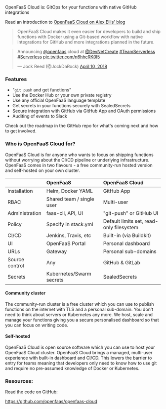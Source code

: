 OpenFaaS Cloud is: GitOps for your functions with native GitHub integrations

Read an introduction to [OpenFaaS Cloud on Alex Ellis' blog](https://blog.alexellis.io/introducing-openfaas-cloud/)

> OpenFaaS Cloud makes it even easier for developers to build and ship functions with Docker using a Git-based workflow with native integrations for GitHub and more integrations planned in the future.

<blockquote class="twitter-tweet" data-lang="en"><p lang="en" dir="ltr">Announcing <a href="https://twitter.com/openfaas?ref_src=twsrc%5Etfw">@openfaas</a> cloud at <a href="https://twitter.com/DevNetCreate?ref_src=twsrc%5Etfw">@DevNetCreate</a> <a href="https://twitter.com/hashtag/TeamServerless?src=hash&amp;ref_src=twsrc%5Etfw">#TeamServerless</a> <a href="https://twitter.com/hashtag/Serverless?src=hash&amp;ref_src=twsrc%5Etfw">#Serverless</a> <a href="https://t.co/n6hhcRK0I5">pic.twitter.com/n6hhcRK0I5</a></p>&mdash; Jock Reed (@JockDaRock) <a href="https://twitter.com/JockDaRock/status/983779290100613120?ref_src=twsrc%5Etfw">April 10, 2018</a></blockquote> <script async src="https://platform.twitter.com/widgets.js" charset="utf-8"></script> 

### Features

* "`git push` and get functions"
* Use the Docker Hub or your own private registry
* Use any official OpenFaaS language template
* Get secrets in your functions securely with SealedSecrets
* Secure integration with GitHub via GitHub App and OAuth permissions
* Auditing of events to Slack

Check out the roadmap in the GitHub repo for what's coming next and how to get involved.

### Who is OpenFaaS Cloud for?

OpenFaaS Cloud is for anyone who wants to focus on shipping functions without worrying about the CI/CD pipeline or underlying infrastructure. OpenFaaS comes in two flavours - a free community-run hosted version and self-hosted on your own cluster. 


|         | OpenFaaS                 |OpenFaaS Cloud |
|:--------|:-------------------------|:--------------|
| Installation |   Helm, Docker YAML | GitHub App    |
| RBAC |   Shared team / single user | Multi-user    |
| Administration | faas-cli, API, UI | "git-push" or GitHub UI |
| Policy |  Specify in stack.yml | Default limits set, read-only filesystem |
| CI/CD |  Jenkins, Travis, etc | Built-in (via Buildkit)  |
| UI |  OpenFaaS Portal | Personal dashboard    |
| URLs |  Gateway | Personal sub-domains    |
| Source control |  Any | GitHub & GitLab    |
| Secrets |  Kubernetes/Swarm secrets | SealedSecrets    |

#### Community cluster

The community-run cluster is a free cluster which you can use to publish functions on the internet with TLS and a personal sub-domain. You don't need to think about servers or Kubernetes any more. We host, scale and manage your functions giving you a secure personalised dashboard so that you can focus on writing code.

#### Self-hosted

OpenFaaS Cloud is open source software which you can use to host your OpenFaaS Cloud cluster. OpenFaaS Cloud brings a managed, multi-user experience with built-in dashboard and CI/CD. This lowers the barrier to entry for teams meaning that developers only need to know how to use git and require no pre-assumed knowledge of Docker or Kubernetes.

### Resources:

Read the code on GitHub:

https://github.com/openfaas/openfaas-cloud
